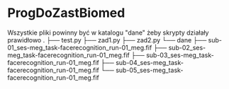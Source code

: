 # ProgDoZastBiomed

Wszystkie pliki powinny być w katalogu "dane" żeby skrypty działały prawidłowo
.
├── test.py
├── zad1.py
├── zad2.py
└── dane
    ├── sub-01_ses-meg_task-facerecognition_run-01_meg.fif
    ├── sub-02_ses-meg_task-facerecognition_run-01_meg.fif
    ├── sub-03_ses-meg_task-facerecognition_run-01_meg.fif
    ├── sub-04_ses-meg_task-facerecognition_run-01_meg.fif
    └── sub-05_ses-meg_task-facerecognition_run-01_meg.fif
